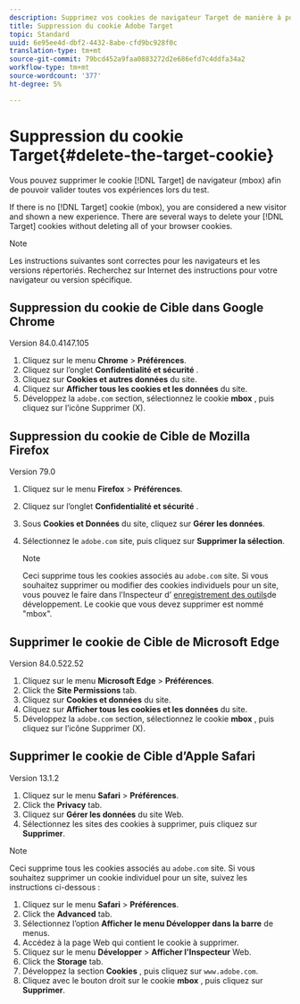 ```yaml
---
description: Supprimez vos cookies de navigateur Target de manière à pouvoir valider l’ensemble de vos expériences.
title: Suppression du cookie Adobe Target
topic: Standard
uuid: 6e95ee4d-dbf2-4432-8abe-cfd9bc928f0c
translation-type: tm+mt
source-git-commit: 79bcd452a9faa0883272d2e686efd7c4ddfa34a2
workflow-type: tm+mt
source-wordcount: '377'
ht-degree: 5%

---
```



# Suppression du cookie Target{#delete-the-target-cookie}

Vous pouvez supprimer le cookie [!DNL Target] de navigateur (mbox) afin de pouvoir valider toutes vos expériences lors du test.

If there is no [!DNL Target] cookie (mbox), you are considered a new visitor and shown a new experience. There are several ways to delete your [!DNL Target] cookies without deleting all of your browser cookies.

>[!NOTE]
>
>Les instructions suivantes sont correctes pour les navigateurs et les versions répertoriés. Recherchez sur Internet des instructions pour votre navigateur ou version spécifique.

## Suppression du cookie de Cible dans Google Chrome

Version 84.0.4147.105

1. Cliquez sur le menu **Chrome** > **Préférences**.
1. Cliquez sur l’onglet **Confidentialité et sécurité** .
1. Cliquez sur **Cookies et autres données** du site.
1. Cliquez sur **Afficher tous les cookies et les données** du site.
1. Développez la `adobe.com` section, sélectionnez le cookie **mbox** , puis cliquez sur l’icône Supprimer (X).

## Suppression du cookie de Cible de Mozilla Firefox

Version 79.0

1. Cliquez sur le menu **Firefox** > **Préférences**.
1. Cliquez sur l’onglet **Confidentialité et sécurité** .
1. Sous **Cookies et Données** du site, cliquez sur **Gérer les données**.
1. Sélectionnez le `adobe.com` site, puis cliquez sur **Supprimer la sélection**.

   >[!NOTE]
   >
   >Ceci supprime tous les cookies associés au `adobe.com` site. Si vous souhaitez supprimer ou modifier des cookies individuels pour un site, vous pouvez le faire dans l’Inspecteur d’ [enregistrement des outils](https://developer.mozilla.org/en-US/docs/Tools/Storage_Inspector)de développement. Le cookie que vous devez supprimer est nommé &quot;mbox&quot;.

## Supprimer le cookie de Cible de Microsoft Edge

Version 84.0.522.52

1. Cliquez sur le menu **Microsoft Edge** > **Préférences**.
1. Click the **Site Permissions** tab.
1. Cliquez sur **Cookies et données** du site.
1. Cliquez sur **Afficher tous les cookies et les données** du site.
1. Développez la `adobe.com` section, sélectionnez le cookie **mbox** , puis cliquez sur l’icône Supprimer (X).

## Supprimer le cookie de Cible d’Apple Safari

Version 13.1.2

1. Cliquez sur le menu **Safari** > **Préférences**.
1. Click the **Privacy** tab.
1. Cliquez sur **Gérer les données** du site Web.
1. Sélectionnez les sites des cookies à supprimer, puis cliquez sur **Supprimer**.

>[!NOTE]
>
>Ceci supprime tous les cookies associés au `adobe.com` site. Si vous souhaitez supprimer un cookie individuel pour un site, suivez les instructions ci-dessous :

1. Cliquez sur le menu **Safari** > **Préférences**.
1. Click the **Advanced** tab.
1. Sélectionnez l’option **Afficher le menu Développer dans la barre** de menus.
1. Accédez à la page Web qui contient le cookie à supprimer.
1. Cliquez sur le menu **Développer** > **Afficher l&#39;Inspecteur** Web.
1. Click the **Storage** tab.
1. Développez la section **Cookies** , puis cliquez sur `www.adobe.com`.
1. Cliquez avec le bouton droit sur le cookie **mbox** , puis cliquez sur **Supprimer**.